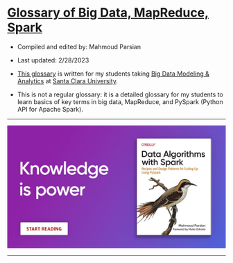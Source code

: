 # [Glossary of Big Data, MapReduce, Spark](./glossary_of_big_data_and_mapreduce.md)


* Compiled and edited by: Mahmoud Parsian

* Last updated: 2/28/2023


* [This glossary](./glossary_of_big_data_and_mapreduce.md) is written for my students taking 
[Big Data Modeling & Analytics](https://github.com/mahmoudparsian/big-data-mapreduce-course) 
at [Santa Clara University](https://www.scu.edu).

* This is not a regular glossary: it is a detailed glossary 
  for my students to learn basics of key terms in big data, 
  MapReduce, and PySpark (Python API for Apache Spark).


------

<a href="https://www.oreilly.com/library/view/data-algorithms-with/9781492082378/">
    <img
        alt="Data Algorithms with Spark"
        src="images/data_algorithms_with_spark_knowledge_is_power.jpeg"
>	

-----











